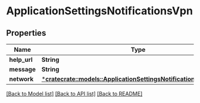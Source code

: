 # ApplicationSettingsNotificationsVpn

## Properties
Name | Type | Description | Notes
------------ | ------------- | ------------- | -------------
**help_url** | **String** |  | [optional] 
**message** | **String** |  | [optional] 
**network** | [***cratecrate::models::ApplicationSettingsNotificationsVpnNetwork**](ApplicationSettingsNotificationsVpnNetwork.md) |  | [optional] 

[[Back to Model list]](../README.md#documentation-for-models) [[Back to API list]](../README.md#documentation-for-api-endpoints) [[Back to README]](../README.md)


